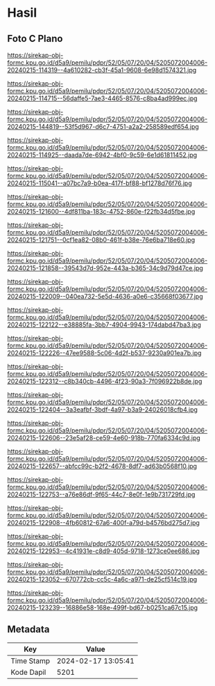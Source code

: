 # Hasil

## Foto C Plano

https://sirekap-obj-formc.kpu.go.id/d5a9/pemilu/pdpr/52/05/07/20/04/5205072004006-20240215-114319--4a610282-cb3f-45a1-9608-6e98d1574321.jpg

https://sirekap-obj-formc.kpu.go.id/d5a9/pemilu/pdpr/52/05/07/20/04/5205072004006-20240215-114715--56daffe5-7ae3-4465-8576-c8ba4ad999ec.jpg

https://sirekap-obj-formc.kpu.go.id/d5a9/pemilu/pdpr/52/05/07/20/04/5205072004006-20240215-144819--53f5d967-d6c7-4751-a2a2-258589edf654.jpg

https://sirekap-obj-formc.kpu.go.id/d5a9/pemilu/pdpr/52/05/07/20/04/5205072004006-20240215-114925--daada7de-6942-4bf0-9c59-6e1d61811452.jpg

https://sirekap-obj-formc.kpu.go.id/d5a9/pemilu/pdpr/52/05/07/20/04/5205072004006-20240215-115041--a07bc7a9-b0ea-417f-bf88-bf1278d76f76.jpg

https://sirekap-obj-formc.kpu.go.id/d5a9/pemilu/pdpr/52/05/07/20/04/5205072004006-20240215-121600--4df811ba-183c-4752-860e-f22fb34d5fbe.jpg

https://sirekap-obj-formc.kpu.go.id/d5a9/pemilu/pdpr/52/05/07/20/04/5205072004006-20240215-121751--0cf1ea82-08b0-461f-b38e-76e6ba718e60.jpg

https://sirekap-obj-formc.kpu.go.id/d5a9/pemilu/pdpr/52/05/07/20/04/5205072004006-20240215-121858--39543d7d-952e-443a-b365-34c9d79d47ce.jpg

https://sirekap-obj-formc.kpu.go.id/d5a9/pemilu/pdpr/52/05/07/20/04/5205072004006-20240215-122009--040ea732-5e5d-4636-a0e6-c35668f03677.jpg

https://sirekap-obj-formc.kpu.go.id/d5a9/pemilu/pdpr/52/05/07/20/04/5205072004006-20240215-122122--e38885fa-3bb7-4904-9943-174dabd47ba3.jpg

https://sirekap-obj-formc.kpu.go.id/d5a9/pemilu/pdpr/52/05/07/20/04/5205072004006-20240215-122226--47ee9588-5c06-4d2f-b537-9230a901ea7b.jpg

https://sirekap-obj-formc.kpu.go.id/d5a9/pemilu/pdpr/52/05/07/20/04/5205072004006-20240215-122312--c8b340cb-4496-4f23-90a3-7f096922b8de.jpg

https://sirekap-obj-formc.kpu.go.id/d5a9/pemilu/pdpr/52/05/07/20/04/5205072004006-20240215-122404--3a3eafbf-3bdf-4a97-b3a9-24026018cfb4.jpg

https://sirekap-obj-formc.kpu.go.id/d5a9/pemilu/pdpr/52/05/07/20/04/5205072004006-20240215-122606--23e5af28-ce59-4e60-918b-770fa6334c9d.jpg

https://sirekap-obj-formc.kpu.go.id/d5a9/pemilu/pdpr/52/05/07/20/04/5205072004006-20240215-122657--abfcc99c-b2f2-4678-8df7-ad63b0568f10.jpg

https://sirekap-obj-formc.kpu.go.id/d5a9/pemilu/pdpr/52/05/07/20/04/5205072004006-20240215-122753--a76e86df-9f65-44c7-8e0f-1e9b731729fd.jpg

https://sirekap-obj-formc.kpu.go.id/d5a9/pemilu/pdpr/52/05/07/20/04/5205072004006-20240215-122908--4fb60812-67a6-400f-a79d-b4576bd275d7.jpg

https://sirekap-obj-formc.kpu.go.id/d5a9/pemilu/pdpr/52/05/07/20/04/5205072004006-20240215-122953--4c41931e-c8d9-405d-9718-1273ce0ee686.jpg

https://sirekap-obj-formc.kpu.go.id/d5a9/pemilu/pdpr/52/05/07/20/04/5205072004006-20240215-123052--670772cb-cc5c-4a6c-a971-de25cf514c19.jpg

https://sirekap-obj-formc.kpu.go.id/d5a9/pemilu/pdpr/52/05/07/20/04/5205072004006-20240215-123239--16886e58-168e-499f-bd67-b0251ca67c15.jpg


## Metadata

| Key        | Value               |
| ---------- | ------------------- |
| Time Stamp | 2024-02-17 13:05:41 |
| Kode Dapil | 5201                |



